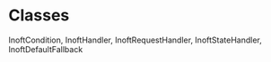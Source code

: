 # Classes

InoftCondition, InoftHandler, InoftRequestHandler, InoftStateHandler, InoftDefaultFallback


